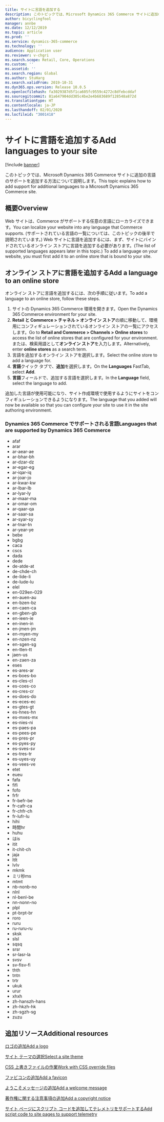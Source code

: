```yaml
---
title: サイトに言語を追加する
description: このトピックでは、Microsoft Dynamics 365 Commerce サイトに追加の言語のサポートを追加する方法について説明します。
author: bicyclingfool
manager: annbe
ms.date: 12/12/2019
ms.topic: article
ms.prod: ''
ms.service: dynamics-365-commerce
ms.technology: ''
audience: Application user
ms.reviewer: v-chgri
ms.search.scope: Retail, Core, Operations
ms.custom: ''
ms.assetid: ''
ms.search.region: Global
ms.author: StuHarg
ms.search.validFrom: 2019-10-31
ms.dyn365.ops.version: Release 10.0.5
ms.openlocfilehash: fa3029387d5f1ca605fc9559c4272c8dfebcddaf
ms.sourcegitcommit: 81a647904dd305c4be2e4b683689f128548a872d
ms.translationtype: HT
ms.contentlocale: ja-JP
ms.lasthandoff: 02/01/2020
ms.locfileid: "3001418"
---
```

# <a name="add-languages-to-your-site"></a><span data-ttu-id="93de8-103">サイトに言語を追加する</span><span class="sxs-lookup"><span data-stu-id="93de8-103">Add languages to your site</span></span>


[!include [banner](includes/banner.md)]

<span data-ttu-id="93de8-104">このトピックでは、Microsoft Dynamics 365 Commerce サイトに追加の言語のサポートを追加する方法について説明します。</span><span class="sxs-lookup"><span data-stu-id="93de8-104">This topic explains how to add support for additional languages to a Microsoft Dynamics 365 Commerce site.</span></span>

## <a name="overview"></a><span data-ttu-id="93de8-105">概要</span><span class="sxs-lookup"><span data-stu-id="93de8-105">Overview</span></span>

<span data-ttu-id="93de8-106">Web サイトは、Commerce がサポートする任意の言語にローカライズできます。</span><span class="sxs-lookup"><span data-stu-id="93de8-106">You can localize your website into any language that Commerce supports.</span></span> <span data-ttu-id="93de8-107">(サポートされている言語の一覧については、このトピックの後半で説明されています。) Web サイトに言語を追加するには、まず、サイトにバインドされているオンライン ストアに言語を追加する必要があります。</span><span class="sxs-lookup"><span data-stu-id="93de8-107">(The list of supported languages appears later in this topic.) To add a language on your website, you must first add it to an online store that is bound to your site.</span></span>

## <a name="add-a-language-to-an-online-store"></a><span data-ttu-id="93de8-108">オンライン ストアに言語を追加する</span><span class="sxs-lookup"><span data-stu-id="93de8-108">Add a language to an online store</span></span>

<span data-ttu-id="93de8-109">オンライン ストアに言語を追加するには、次の手順に従います。</span><span class="sxs-lookup"><span data-stu-id="93de8-109">To add a language to an online store, follow these steps.</span></span>

1. <span data-ttu-id="93de8-110">サイトの Dynamics 365 Commerce 環境を開きます。</span><span class="sxs-lookup"><span data-stu-id="93de8-110">Open the Dynamics 365 Commerce environment for your site.</span></span>
1. <span data-ttu-id="93de8-111">**Retail と Commerce \> チャネル \> オンライン ストア**の順に移動して、環境用にコンフィギュレーションされているオンライン ストアの一覧にアクセスします。</span><span class="sxs-lookup"><span data-stu-id="93de8-111">Go to **Retail and Commerce \> Channels \> Online stores** to access the list of online stores that are configured for your environment.</span></span> <span data-ttu-id="93de8-112">または、検索用語として**オンライン ストア**を入力します。</span><span class="sxs-lookup"><span data-stu-id="93de8-112">Alternatively, enter **online stores** as a search term.</span></span>
1. <span data-ttu-id="93de8-113">言語を追加するオンライン ストアを選択します。</span><span class="sxs-lookup"><span data-stu-id="93de8-113">Select the online store to add a language for.</span></span>
1. <span data-ttu-id="93de8-114">**言語**クイック タブで、**追加**を選択します。</span><span class="sxs-lookup"><span data-stu-id="93de8-114">On the **Languages** FastTab, select **Add**.</span></span>
1. <span data-ttu-id="93de8-115">**言語**フィールドで、追加する言語を選択します。</span><span class="sxs-lookup"><span data-stu-id="93de8-115">In the **Language** field, select the language to add.</span></span>

<span data-ttu-id="93de8-116">追加した言語が使用可能になり、サイト作成環境で使用するようにサイトをコンフィギュレーションできるようになります。</span><span class="sxs-lookup"><span data-stu-id="93de8-116">The language that you added will now be available so that you can configure your site to use it in the site authoring environment.</span></span>

### <a name="languages-that-are-supported-by-dynamics-365-commerce"></a><span data-ttu-id="93de8-117">Dynamics 365 Commerce でサポートされる言語</span><span class="sxs-lookup"><span data-stu-id="93de8-117">Languages that are supported by Dynamics 365 Commerce</span></span>

- <span data-ttu-id="93de8-118">af</span><span class="sxs-lookup"><span data-stu-id="93de8-118">af</span></span>
- <span data-ttu-id="93de8-119">ar</span><span class="sxs-lookup"><span data-stu-id="93de8-119">ar</span></span>
- <span data-ttu-id="93de8-120">ar-ae</span><span class="sxs-lookup"><span data-stu-id="93de8-120">ar-ae</span></span>
- <span data-ttu-id="93de8-121">ar-bh</span><span class="sxs-lookup"><span data-stu-id="93de8-121">ar-bh</span></span>
- <span data-ttu-id="93de8-122">ar-dz</span><span class="sxs-lookup"><span data-stu-id="93de8-122">ar-dz</span></span>
- <span data-ttu-id="93de8-123">ar-eg</span><span class="sxs-lookup"><span data-stu-id="93de8-123">ar-eg</span></span>
- <span data-ttu-id="93de8-124">ar-iq</span><span class="sxs-lookup"><span data-stu-id="93de8-124">ar-iq</span></span>
- <span data-ttu-id="93de8-125">ar-jo</span><span class="sxs-lookup"><span data-stu-id="93de8-125">ar-jo</span></span>
- <span data-ttu-id="93de8-126">ar-kw</span><span class="sxs-lookup"><span data-stu-id="93de8-126">ar-kw</span></span>
- <span data-ttu-id="93de8-127">ar-lb</span><span class="sxs-lookup"><span data-stu-id="93de8-127">ar-lb</span></span>
- <span data-ttu-id="93de8-128">ar-ly</span><span class="sxs-lookup"><span data-stu-id="93de8-128">ar-ly</span></span>
- <span data-ttu-id="93de8-129">ar-ma</span><span class="sxs-lookup"><span data-stu-id="93de8-129">ar-ma</span></span>
- <span data-ttu-id="93de8-130">ar-om</span><span class="sxs-lookup"><span data-stu-id="93de8-130">ar-om</span></span>
- <span data-ttu-id="93de8-131">ar-qa</span><span class="sxs-lookup"><span data-stu-id="93de8-131">ar-qa</span></span>
- <span data-ttu-id="93de8-132">ar-sa</span><span class="sxs-lookup"><span data-stu-id="93de8-132">ar-sa</span></span>
- <span data-ttu-id="93de8-133">ar-sy</span><span class="sxs-lookup"><span data-stu-id="93de8-133">ar-sy</span></span>
- <span data-ttu-id="93de8-134">ar-tn</span><span class="sxs-lookup"><span data-stu-id="93de8-134">ar-tn</span></span>
- <span data-ttu-id="93de8-135">ar-ye</span><span class="sxs-lookup"><span data-stu-id="93de8-135">ar-ye</span></span>
- <span data-ttu-id="93de8-136">be</span><span class="sxs-lookup"><span data-stu-id="93de8-136">be</span></span>
- <span data-ttu-id="93de8-137">bg</span><span class="sxs-lookup"><span data-stu-id="93de8-137">bg</span></span>
- <span data-ttu-id="93de8-138">ca</span><span class="sxs-lookup"><span data-stu-id="93de8-138">ca</span></span>
- <span data-ttu-id="93de8-139">cs</span><span class="sxs-lookup"><span data-stu-id="93de8-139">cs</span></span>
- <span data-ttu-id="93de8-140">da</span><span class="sxs-lookup"><span data-stu-id="93de8-140">da</span></span>
- <span data-ttu-id="93de8-141">de</span><span class="sxs-lookup"><span data-stu-id="93de8-141">de</span></span>
- <span data-ttu-id="93de8-142">de-at</span><span class="sxs-lookup"><span data-stu-id="93de8-142">de-at</span></span>
- <span data-ttu-id="93de8-143">de-ch</span><span class="sxs-lookup"><span data-stu-id="93de8-143">de-ch</span></span>
- <span data-ttu-id="93de8-144">de-li</span><span class="sxs-lookup"><span data-stu-id="93de8-144">de-li</span></span>
- <span data-ttu-id="93de8-145">de-lu</span><span class="sxs-lookup"><span data-stu-id="93de8-145">de-lu</span></span>
- <span data-ttu-id="93de8-146">el</span><span class="sxs-lookup"><span data-stu-id="93de8-146">el</span></span>
- <span data-ttu-id="93de8-147">en-029</span><span class="sxs-lookup"><span data-stu-id="93de8-147">en-029</span></span>
- <span data-ttu-id="93de8-148">en-au</span><span class="sxs-lookup"><span data-stu-id="93de8-148">en-au</span></span>
- <span data-ttu-id="93de8-149">en-bz</span><span class="sxs-lookup"><span data-stu-id="93de8-149">en-bz</span></span>
- <span data-ttu-id="93de8-150">en-ca</span><span class="sxs-lookup"><span data-stu-id="93de8-150">en-ca</span></span>
- <span data-ttu-id="93de8-151">en-gb</span><span class="sxs-lookup"><span data-stu-id="93de8-151">en-gb</span></span>
- <span data-ttu-id="93de8-152">en-ie</span><span class="sxs-lookup"><span data-stu-id="93de8-152">en-ie</span></span>
- <span data-ttu-id="93de8-153">en-in</span><span class="sxs-lookup"><span data-stu-id="93de8-153">en-in</span></span>
- <span data-ttu-id="93de8-154">en-jm</span><span class="sxs-lookup"><span data-stu-id="93de8-154">en-jm</span></span>
- <span data-ttu-id="93de8-155">en-my</span><span class="sxs-lookup"><span data-stu-id="93de8-155">en-my</span></span>
- <span data-ttu-id="93de8-156">en-nz</span><span class="sxs-lookup"><span data-stu-id="93de8-156">en-nz</span></span>
- <span data-ttu-id="93de8-157">en-sg</span><span class="sxs-lookup"><span data-stu-id="93de8-157">en-sg</span></span>
- <span data-ttu-id="93de8-158">en-tt</span><span class="sxs-lookup"><span data-stu-id="93de8-158">en-tt</span></span>
- <span data-ttu-id="93de8-159">ja</span><span class="sxs-lookup"><span data-stu-id="93de8-159">en-us</span></span>
- <span data-ttu-id="93de8-160">en-za</span><span class="sxs-lookup"><span data-stu-id="93de8-160">en-za</span></span>
- <span data-ttu-id="93de8-161">es</span><span class="sxs-lookup"><span data-stu-id="93de8-161">es</span></span>
- <span data-ttu-id="93de8-162">es-ar</span><span class="sxs-lookup"><span data-stu-id="93de8-162">es-ar</span></span>
- <span data-ttu-id="93de8-163">es-bo</span><span class="sxs-lookup"><span data-stu-id="93de8-163">es-bo</span></span>
- <span data-ttu-id="93de8-164">es-cl</span><span class="sxs-lookup"><span data-stu-id="93de8-164">es-cl</span></span>
- <span data-ttu-id="93de8-165">es-co</span><span class="sxs-lookup"><span data-stu-id="93de8-165">es-co</span></span>
- <span data-ttu-id="93de8-166">es-cr</span><span class="sxs-lookup"><span data-stu-id="93de8-166">es-cr</span></span>
- <span data-ttu-id="93de8-167">es-do</span><span class="sxs-lookup"><span data-stu-id="93de8-167">es-do</span></span>
- <span data-ttu-id="93de8-168">es-ec</span><span class="sxs-lookup"><span data-stu-id="93de8-168">es-ec</span></span>
- <span data-ttu-id="93de8-169">es-gt</span><span class="sxs-lookup"><span data-stu-id="93de8-169">es-gt</span></span>
- <span data-ttu-id="93de8-170">es-hn</span><span class="sxs-lookup"><span data-stu-id="93de8-170">es-hn</span></span>
- <span data-ttu-id="93de8-171">es-mx</span><span class="sxs-lookup"><span data-stu-id="93de8-171">es-mx</span></span>
- <span data-ttu-id="93de8-172">es-ni</span><span class="sxs-lookup"><span data-stu-id="93de8-172">es-ni</span></span>
- <span data-ttu-id="93de8-173">es-pa</span><span class="sxs-lookup"><span data-stu-id="93de8-173">es-pa</span></span>
- <span data-ttu-id="93de8-174">es-pe</span><span class="sxs-lookup"><span data-stu-id="93de8-174">es-pe</span></span>
- <span data-ttu-id="93de8-175">es-pr</span><span class="sxs-lookup"><span data-stu-id="93de8-175">es-pr</span></span>
- <span data-ttu-id="93de8-176">es-py</span><span class="sxs-lookup"><span data-stu-id="93de8-176">es-py</span></span>
- <span data-ttu-id="93de8-177">es-sv</span><span class="sxs-lookup"><span data-stu-id="93de8-177">es-sv</span></span>
- <span data-ttu-id="93de8-178">es-tr</span><span class="sxs-lookup"><span data-stu-id="93de8-178">es-tr</span></span>
- <span data-ttu-id="93de8-179">es-uy</span><span class="sxs-lookup"><span data-stu-id="93de8-179">es-uy</span></span>
- <span data-ttu-id="93de8-180">es-ve</span><span class="sxs-lookup"><span data-stu-id="93de8-180">es-ve</span></span>
- <span data-ttu-id="93de8-181">et</span><span class="sxs-lookup"><span data-stu-id="93de8-181">et</span></span>
- <span data-ttu-id="93de8-182">eu</span><span class="sxs-lookup"><span data-stu-id="93de8-182">eu</span></span>
- <span data-ttu-id="93de8-183">fa</span><span class="sxs-lookup"><span data-stu-id="93de8-183">fa</span></span>
- <span data-ttu-id="93de8-184">fi</span><span class="sxs-lookup"><span data-stu-id="93de8-184">fi</span></span>
- <span data-ttu-id="93de8-185">fo</span><span class="sxs-lookup"><span data-stu-id="93de8-185">fo</span></span>
- <span data-ttu-id="93de8-186">fr</span><span class="sxs-lookup"><span data-stu-id="93de8-186">fr</span></span>
- <span data-ttu-id="93de8-187">fr-be</span><span class="sxs-lookup"><span data-stu-id="93de8-187">fr-be</span></span>
- <span data-ttu-id="93de8-188">fr-ca</span><span class="sxs-lookup"><span data-stu-id="93de8-188">fr-ca</span></span>
- <span data-ttu-id="93de8-189">fr-ch</span><span class="sxs-lookup"><span data-stu-id="93de8-189">fr-ch</span></span>
- <span data-ttu-id="93de8-190">fr-lu</span><span class="sxs-lookup"><span data-stu-id="93de8-190">fr-lu</span></span>
- <span data-ttu-id="93de8-191">hi</span><span class="sxs-lookup"><span data-stu-id="93de8-191">hi</span></span>
- <span data-ttu-id="93de8-192">時間</span><span class="sxs-lookup"><span data-stu-id="93de8-192">hr</span></span>
- <span data-ttu-id="93de8-193">hu</span><span class="sxs-lookup"><span data-stu-id="93de8-193">hu</span></span>
- <span data-ttu-id="93de8-194">は</span><span class="sxs-lookup"><span data-stu-id="93de8-194">is</span></span>
- <span data-ttu-id="93de8-195">it</span><span class="sxs-lookup"><span data-stu-id="93de8-195">it</span></span>
- <span data-ttu-id="93de8-196">it-ch</span><span class="sxs-lookup"><span data-stu-id="93de8-196">it-ch</span></span>
- <span data-ttu-id="93de8-197">ja</span><span class="sxs-lookup"><span data-stu-id="93de8-197">ja</span></span>
- <span data-ttu-id="93de8-198">lt</span><span class="sxs-lookup"><span data-stu-id="93de8-198">lt</span></span>
- <span data-ttu-id="93de8-199">lv</span><span class="sxs-lookup"><span data-stu-id="93de8-199">lv</span></span>
- <span data-ttu-id="93de8-200">mk</span><span class="sxs-lookup"><span data-stu-id="93de8-200">mk</span></span>
- <span data-ttu-id="93de8-201">ミリ秒</span><span class="sxs-lookup"><span data-stu-id="93de8-201">ms</span></span>
- <span data-ttu-id="93de8-202">mt</span><span class="sxs-lookup"><span data-stu-id="93de8-202">mt</span></span>
- <span data-ttu-id="93de8-203">nb-no</span><span class="sxs-lookup"><span data-stu-id="93de8-203">nb-no</span></span>
- <span data-ttu-id="93de8-204">nl</span><span class="sxs-lookup"><span data-stu-id="93de8-204">nl</span></span>
- <span data-ttu-id="93de8-205">nl-be</span><span class="sxs-lookup"><span data-stu-id="93de8-205">nl-be</span></span>
- <span data-ttu-id="93de8-206">nn-no</span><span class="sxs-lookup"><span data-stu-id="93de8-206">nn-no</span></span>
- <span data-ttu-id="93de8-207">pl</span><span class="sxs-lookup"><span data-stu-id="93de8-207">pl</span></span>
- <span data-ttu-id="93de8-208">pt-br</span><span class="sxs-lookup"><span data-stu-id="93de8-208">pt-br</span></span>
- <span data-ttu-id="93de8-209">ro</span><span class="sxs-lookup"><span data-stu-id="93de8-209">ro</span></span>
- <span data-ttu-id="93de8-210">ru</span><span class="sxs-lookup"><span data-stu-id="93de8-210">ru</span></span>
- <span data-ttu-id="93de8-211">ru-ru</span><span class="sxs-lookup"><span data-stu-id="93de8-211">ru-ru</span></span>
- <span data-ttu-id="93de8-212">sk</span><span class="sxs-lookup"><span data-stu-id="93de8-212">sk</span></span>
- <span data-ttu-id="93de8-213">sl</span><span class="sxs-lookup"><span data-stu-id="93de8-213">sl</span></span>
- <span data-ttu-id="93de8-214">sq</span><span class="sxs-lookup"><span data-stu-id="93de8-214">sq</span></span>
- <span data-ttu-id="93de8-215">sr</span><span class="sxs-lookup"><span data-stu-id="93de8-215">sr</span></span>
- <span data-ttu-id="93de8-216">sr-la</span><span class="sxs-lookup"><span data-stu-id="93de8-216">sr-la</span></span>
- <span data-ttu-id="93de8-217">sv</span><span class="sxs-lookup"><span data-stu-id="93de8-217">sv</span></span>
- <span data-ttu-id="93de8-218">sv-fi</span><span class="sxs-lookup"><span data-stu-id="93de8-218">sv-fi</span></span>
- <span data-ttu-id="93de8-219">th</span><span class="sxs-lookup"><span data-stu-id="93de8-219">th</span></span>
- <span data-ttu-id="93de8-220">tn</span><span class="sxs-lookup"><span data-stu-id="93de8-220">tn</span></span>
- <span data-ttu-id="93de8-221">tr</span><span class="sxs-lookup"><span data-stu-id="93de8-221">tr</span></span>
- <span data-ttu-id="93de8-222">uk</span><span class="sxs-lookup"><span data-stu-id="93de8-222">uk</span></span>
- <span data-ttu-id="93de8-223">ur</span><span class="sxs-lookup"><span data-stu-id="93de8-223">ur</span></span>
- <span data-ttu-id="93de8-224">xh</span><span class="sxs-lookup"><span data-stu-id="93de8-224">xh</span></span>
- <span data-ttu-id="93de8-225">zh-hans</span><span class="sxs-lookup"><span data-stu-id="93de8-225">zh-hans</span></span>
- <span data-ttu-id="93de8-226">zh-hk</span><span class="sxs-lookup"><span data-stu-id="93de8-226">zh-hk</span></span>
- <span data-ttu-id="93de8-227">zh-sg</span><span class="sxs-lookup"><span data-stu-id="93de8-227">zh-sg</span></span>
- <span data-ttu-id="93de8-228">zu</span><span class="sxs-lookup"><span data-stu-id="93de8-228">zu</span></span>

## <a name="additional-resources"></a><span data-ttu-id="93de8-229">追加リソース</span><span class="sxs-lookup"><span data-stu-id="93de8-229">Additional resources</span></span>

[<span data-ttu-id="93de8-230">ロゴの追加</span><span class="sxs-lookup"><span data-stu-id="93de8-230">Add a logo</span></span>](add-logo.md)

[<span data-ttu-id="93de8-231">サイト テーマの選択</span><span class="sxs-lookup"><span data-stu-id="93de8-231">Select a site theme</span></span>](select-site-theme.md)

[<span data-ttu-id="93de8-232">CSS 上書きファイルの作業</span><span class="sxs-lookup"><span data-stu-id="93de8-232">Work with CSS override files</span></span>](css-override-files.md)

[<span data-ttu-id="93de8-233">ファビコンの追加</span><span class="sxs-lookup"><span data-stu-id="93de8-233">Add a favicon</span></span>](add-favicon.md)

[<span data-ttu-id="93de8-234">ようこそメッセージの追加</span><span class="sxs-lookup"><span data-stu-id="93de8-234">Add a welcome message</span></span>](add-welcome-message.md)

[<span data-ttu-id="93de8-235">著作権に関する注意事項の追加</span><span class="sxs-lookup"><span data-stu-id="93de8-235">Add a copyright notice</span></span>](add-copyright-notice.md)

[<span data-ttu-id="93de8-236">サイト ページにスクリプト コードを追加してテレメトリをサポートする</span><span class="sxs-lookup"><span data-stu-id="93de8-236">Add script code to site pages to support telemetry</span></span>](add-telemetry.md)
